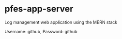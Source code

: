 # pfes-app-server
Log management web application using the MERN stack

Username: github, Password: github
